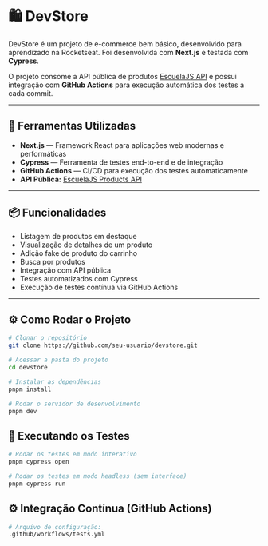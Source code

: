 # 🛍️ DevStore

DevStore é um projeto de e-commerce bem básico, desenvolvido para aprendizado na Rocketseat. Foi desenvolvida com **Next.js** e testada com **Cypress**.

O projeto consome a API pública de produtos [EscuelaJS API](https://api.escuelajs.co/api/v1/products) e possui integração com **GitHub Actions** para execução automática dos testes a cada commit.

---

## 🚀 Ferramentas Utilizadas

- **Next.js** — Framework React para aplicações web modernas e performáticas
- **Cypress** — Ferramenta de testes end-to-end e de integração
- **GitHub Actions** — CI/CD para execução dos testes automaticamente
- **API Pública:** [EscuelaJS Products API](https://api.escuelajs.co/api/v1/products)

---

## 📦 Funcionalidades

- Listagem de produtos em destaque
- Visualização de detalhes de um produto
- Adição fake de produto do carrinho
- Busca por produtos
- Integração com API pública
- Testes automatizados com Cypress
- Execução de testes contínua via GitHub Actions

---

## ⚙️ Como Rodar o Projeto

```bash
# Clonar o repositório
git clone https://github.com/seu-usuario/devstore.git

# Acessar a pasta do projeto
cd devstore

# Instalar as dependências
pnpm install

# Rodar o servidor de desenvolvimento
pnpm dev
```

## 🧪 Executando os Testes

```bash
# Rodar os testes em modo interativo
pnpm cypress open

# Rodar os testes em modo headless (sem interface)
pnpm cypress run
```

## ⚙️ Integração Contínua (GitHub Actions)

```bash
# Arquivo de configuração:
.github/workflows/tests.yml
```
